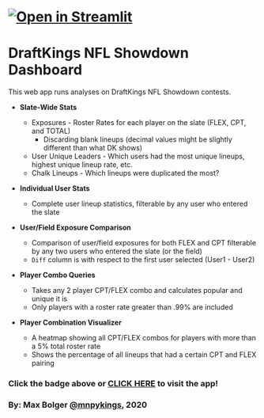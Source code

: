 # [![Open in Streamlit](https://static.streamlit.io/badges/streamlit_badge_black_white.svg)]()

# DraftKings NFL Showdown Dashboard

This web app runs analyses on DraftKings NFL Showdown contests.


- **Slate-Wide Stats**
   - Exposures - Roster Rates for each player on the slate (FLEX, CPT, and TOTAL)
       - Discarding blank lineups (decimal values might be slightly different than what DK shows)
   - User Unique Leaders - Which users had the most unique lineups, highest unique lineup rate, etc.
   - Chalk Lineups - Which lineups were duplicated the most?


- **Individual User Stats**
   - Complete user lineup statistics, filterable by any user who entered the slate


- **User/Field Exposure Comparison**
   - Comparison of user/field exposures for both FLEX and CPT filterable by any two users who entered the slate (or the field)
   - `Diff` column is with respect to the first user selected (User1 - User2)


- **Player Combo Queries**
   - Takes any 2 player CPT/FLEX combo and calculates popular and unique it is
   - Only players with a roster rate greater than .99% are included


- **Player Combination Visualizer**
   - A heatmap showing all CPT/FLEX combos for players with more than a 5% total roster rate
   - Shows the percentage of all lineups that had a certain CPT and FLEX pairing

### **Click the badge above or [CLICK HERE]() to visit the app!**


### By: Max Bolger [@mnpykings](https://twitter.com/mnpykings), 2020
